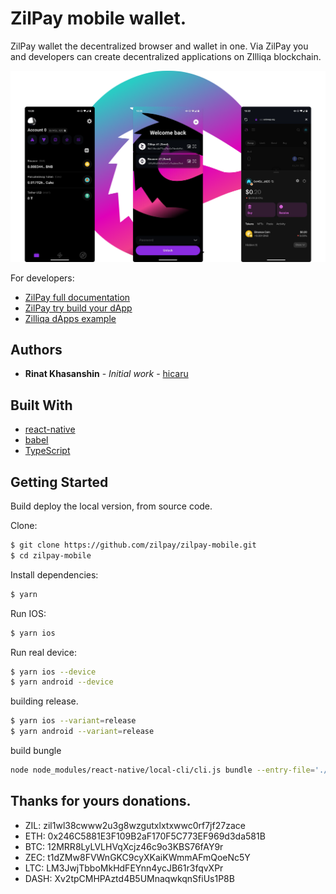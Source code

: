 # ZilPay mobile wallet.

ZilPay wallet the decentralized browser and wallet in one. Via ZilPay you and developers can create decentralized applications on ZIlliqa blockchain.

<p align="center">
  <a href="https://zilpay.xyz"><img src="https://github.com/zilpay/zilpay-mobile/blob/master/imgs/preview.png"></a>
</p>

For developers:
+ [ZilPay full documentation](https://zilpay.xyz/Documentation/)
+ [ZilPay try build your dApp](https://medium.com/coinmonks/test-and-develop-dapps-on-zilliqa-with-zilpay-52b165f118bf?source=friends_link&sk=2a60070ddac60677ec36b1234c60222a)
+ [Zilliqa dApps example](https://github.com/lich666dead/zilliqa-dApps)

## Authors

* **Rinat Khasanshin** - *Initial work* - [hicaru](https://github.com/hicaru)

## Built With

* [react-native](https://reactnative.dev/)
* [babel](https://github.com/babel/babel)
* [TypeScript](https://www.typescriptlang.org/)

## Getting Started
Build deploy the local version, from source code.

Clone:
```bash
$ git clone https://github.com/zilpay/zilpay-mobile.git
$ cd zilpay-mobile
```

Install dependencies:
```bash
$ yarn
```

Run IOS:
```bash
$ yarn ios
```

Run real device:
```bash
$ yarn ios --device
$ yarn android --device
```

building release.
```bash
$ yarn ios --variant=release
$ yarn android --variant=release
```

build bungle
```bash
node node_modules/react-native/local-cli/cli.js bundle --entry-file='./index.js' --bundle-output='./ios/main.jsbundle' --dev=false --platform='ios' --assets-dest='./ios'
```

Thanks for yours donations.
------

- ZIL: zil1wl38cwww2u3g8wzgutxlxtxwwc0rf7jf27zace
- ETH: 0x246C5881E3F109B2aF170F5C773EF969d3da581B
- BTC: 12MRR8LyLVLHVqXcjz46c9o3KBS76fAY9r
- ZEC: t1dZMw8FVWnGKC9cyXKaiKWmmAFmQoeNc5Y
- LTC: LM3JwjTbboMkHdFEYnn4ycJB61r3fqvXPr
- DASH: Xv2tpCMHPAztd4B5UMnaqwkqnSfiUs1P8B